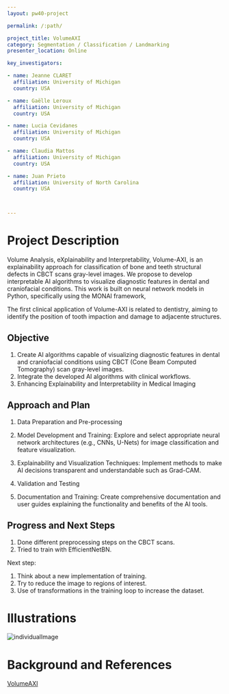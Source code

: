 ```yaml
---
layout: pw40-project

permalink: /:path/

project_title: VolumeAXI
category: Segmentation / Classification / Landmarking
presenter_location: Online

key_investigators:

- name: Jeanne CLARET
  affiliation: University of Michigan
  country: USA

- name: Gaëlle Leroux 
  affiliation: University of Michigan
  country: USA

- name: Lucia Cevidanes
  affiliation: University of Michigan
  country: USA

- name: Claudia Mattos
  affiliation: University of Michigan
  country: USA

- name: Juan Prieto
  affiliation: University of North Carolina
  country: USA



---
```


# Project Description

<!-- Add a short paragraph describing the project. -->

Volume Analysis, eXplainability and Interpretability, Volume-AXI, is an explainability approach for classification of bone and teeth structural defects in CBCT scans gray-level images. We propose to develop interpretable AI algorithms to visualize diagnostic features in dental and craniofacial conditions. This work is built on neural network models in Python, specifically using the MONAI framework,

The first clinical application of Volume-AXI is related to dentistry, aiming to identify the position of tooth impaction and damage to adjacente structures. 

## Objective

<!-- Describe here WHAT you would like to achieve (what you will have as end result). -->

1. Create AI algorithms capable of visualizing diagnostic features in dental and craniofacial conditions using CBCT (Cone Beam Computed Tomography) scan gray-level images.
2. Integrate the developed AI algorithms with clinical workflows.
3. Enhancing Explainability and Interpretability in Medical Imaging

## Approach and Plan

<!-- Describe here HOW you would like to achieve the objectives stated above. -->

1. Data Preparation and Pre-processing

2. Model Development and Training: Explore and select appropriate neural network architectures (e.g., CNNs, U-Nets) for image classification and feature visualization.

3. Explainability and Visualization Techniques: Implement methods to make AI decisions transparent and understandable such as Grad-CAM.

4. Validation and Testing

5. Documentation and Training: Create comprehensive documentation and user guides explaining the functionality and benefits of the AI tools.


## Progress and Next Steps

<!-- Update this section as you make progress, describing of what you have ACTUALLY DONE.
     If there are specific steps that you could not complete then you can describe them here, too. -->

1. Done different preprocessing steps on the CBCT scans.
2. Tried to train with EfficientNetBN.

Next step:

1. Think about a new implementation of training. 
2. Try to reduce the image to regions of interest.
3. Use of transformations in the training loop to increase the dataset.


# Illustrations

<!-- Add pictures and links to videos that demonstrate what has been accomplished. -->
![individualImage](https://github.com/NA-MIC/ProjectWeek/assets/91120559/1852a8b3-4162-4c3f-b0d7-c00a612e80fc)


# Background and References

<!-- If you developed any software, include link to the source code repository.
     If possible, also add links to sample data, and to any relevant publications. -->

[VolumeAXI](https://github.com/Jeanneclre/VolumeAXI)
